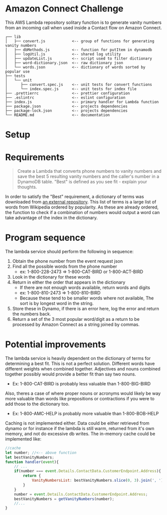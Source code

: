 # Amazon Connect Challenge
This AWS Lambda repository solitary function is to generate vanity numbers from an incoming call when used inside a Contact flow on Amazon Connect.
```
┌── lib
│   ├── convert.js            <-- group of functions for generating vanity numbers
│   ├── dbMethods.js          <-- function for putItem in dynamodb
│   ├── logUtil.js            <-- shared log utility
│   ├── updateList.js         <-- script used to filter dictionary
│   ├── word-dictionary.json  <-- raw dictionary json
│   └── words.json            <-- dictionary of words sorted by popular use
├── tests
│   └── unit
│      ├── convert.spec.js    <-- unit tests for convert functions
│      └── index.spec.js      <-- unit tests for index file
├── .prettierrc               <-- prettier configuration
├── .eslintrc                 <-- eslint configuration
├── index.js                  <-- primary handler for Lambda function
├── package.json              <-- projects dependencies
├── package-lock.json         <-- projects dependencies
└── README.md                 <-- documentation
```
# Setup 


# Requirements
>Create a Lambda that converts phone numbers to vanity numbers and save the best 5 resulting vanity numbers and the caller's number in a DynamoDB table. "Best" is defined as you see fit - explain your thoughts.

In order to satisfy the "Best" requirement, a dictionary of terms was downloaded from [an external repository](https://github.com/tkoop/popular-english-words#readme). This list of terms is a large list of words from Wikipedia ordered by popularity. As these are already ordered, the function to check if a combination of numbers would output a word can take advantage of the index in the dictionary. 

# Program sequence
The lambda service should perform the following in sequence:
1. Obtain the phone number from the event request json
2. Find all the possible words from the phone number
	* ex: 1-800-228-2473 => 1-800-CAT-BIRD or 1-800-ACT-BIRD
3. Look in the dictionary for these words
4. Return in either the order that appears in the dictionary
	* If there are not enough words available, return words and digits 
	* ex: 1-800-810-2473 => 1-800-810-BIRD
	* Because these tend to be smaller words where not available, The sort is by longest word in the string.
5. Store these in Dynamo, if there is an error here, log the error and return the numbers back. 
6. Return a set of the 3 most popular word/digit as a return to be processed by Amazon Connect as a string joined by commas.

# Potential improvements
The lambda service is heavily dependent on the dictionary of terms for determining a best fit. This is not a perfect solution. Different words have different weights when combined together. Adjectives and nouns combined together possibly would provide a better fit than say two nouns.
* Ex: 1-800-CAT-BIRD is probably less valuable than 1-800-BIG-BIRD

Also, theres a case of where proper nouns or acronyms would likely be way more valuable than words like prepositions or contractions if you were to add those to the dictionary too. 
* Ex: 1-800-AMC-HELP is probably more valuable than 1-800-BOB-HELP

Caching is not implemented either. Data could be either retrieved from dynamo or for instance if the lambda is still warm, returned from it's own memory, and not do excessive db writes. The in-memory cache could be implemented like: 
``` javascript
//cache
let number; //<-- above function
let bestVanityNumbers;
function handler(event){
	// ...
	if(number === event.Details.ContactData.CustomerEndpoint.Address){
		return {
			VanityNumbersList: bestVanityNumbers.slice(0, 3).join(', ')
		}
	}
	number = event.Details.ContactData.CustomerEndpoint.Address;
	bestVanityNumbers = getVanityNumbers(number);
	//...
}
```
